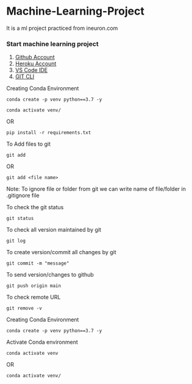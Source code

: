 # Machine-Learning-Project
 It is a ml project practiced from ineuron.com
 
 ### Start machine learning project 
 
 1. [Github Account](https://github.com/)
 2. [Heroku Account](https://www.heroku.com/)
 3. [VS Code IDE](https://code.visualstudio.com/Download)
 4. [GIT CLI](https://git-scm.com/downloads)

 Creating Conda Environment
 ```
 conda create -p venv python==3.7 -y

 ```
```
conda activate venv/
```
OR
```
pip install -r requirements.txt
```

To Add files to git 
```
git add
```

OR
```
git add <file name>
```

Note: To ignore file or folder  from git we can write name of file/folder in .gitignore file

To check the git status
```
git status
```

To check all version maintained by git
```
git log
```

To create version/commit all changes by git
```
git commit -m "message"
```


To send version/changes to github
```
git push origin main
```
To check remote URL
```
git remove -v
```

Creating Conda Environment
```
conda create -p venv python==3.7 -y
```
Activate Conda environment
```
conda activate venv
```
 OR
 ```
 conda activate venv/
 ```
 

